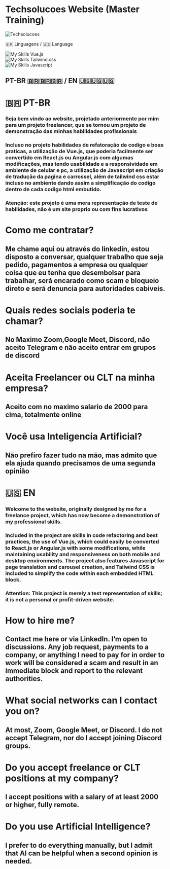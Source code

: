# Techsolucoes Website (Master Training)
![Techsolucoes](https://github.com/user-attachments/assets/0c140a2b-4a3a-4034-b43d-6708fd4b90a6)


🇧🇷​ Linguagens / 🇺🇸​ Language

![My Skills](https://skillicons.dev/icons?i=vue) Vue.js <br/>
![My Skills](https://skillicons.dev/icons?i=tailwindcss) Tailwind.css <br/>
![My Skills](https://skillicons.dev/icons?i=js) Javascript <br/>

## PT-BR 🇧🇷​🇧🇷​🇧🇷​ / EN 🇺🇸​🇺🇸​🇺🇸​

# 🇧🇷​ PT-BR

### Seja bem vindo ao website, projetado anteriormente por mim para um projeto freelancer, que se tornou um projeto de demonstração das minhas habilidades profissionais

### Incluso no projeto habilidades de refatoração de codigo e boas praticas, a utilização de Vue.js, que poderia facilmente ser convertido em React.js ou Angular.js com algumas modificações, mas tendo usabilidade e a responsividade em ambiente de celular e pc, a utilização de Javascript em criação de tradução da pagina e carrossel, além de tailwind css estar incluso no ambiente dando assim a simplificação do codigo dentro de cada codigo html embutido.

### Atenção: este projeto é uma mera representação de teste de habilidades, não é um site proprio ou com fins lucrativos

# Como me contratar?
## Me chame aqui ou através do linkedin, estou disposto a conversar, qualquer trabalho que seja pedido, pagamentos a empresa ou qualquer coisa que eu tenha que desembolsar para trabalhar, será encarado como scam e bloqueio direto e será denuncia para autoridades cabiveis.

# Quais redes sociais poderia te chamar?
## No Maximo Zoom,Google Meet, Discord, não aceito Telegram e não aceito entrar em grupos de discord

# Aceita Freelancer ou CLT na minha empresa?
## Aceito com no maximo salario de 2000 para cima, totalmente online

# Você usa Inteligencia Artificial?
## Não prefiro fazer tudo na mão, mas admito que ela ajuda quando precisamos de uma segunda opinião

# 🇺🇸​ EN

### Welcome to the website, originally designed by me for a freelance project, which has now become a demonstration of my professional skills.

### Included in the project are skills in code refactoring and best practices, the use of Vue.js, which could easily be converted to React.js or Angular.js with some modifications, while maintaining usability and responsiveness on both mobile and desktop environments. The project also features Javascript for page translation and carousel creation, and Tailwind CSS is included to simplify the code within each embedded HTML block.

### Attention: This project is merely a test representation of skills; it is not a personal or profit-driven website.

# How to hire me?
## Contact me here or via LinkedIn. I’m open to discussions. Any job request, payments to a company, or anything I need to pay for in order to work will be considered a scam and result in an immediate block and report to the relevant authorities.

# What social networks can I contact you on?
## At most, Zoom, Google Meet, or Discord. I do not accept Telegram, nor do I accept joining Discord groups.

# Do you accept freelance or CLT positions at my company?
## I accept positions with a salary of at least 2000 or higher, fully remote.

# Do you use Artificial Intelligence?
## I prefer to do everything manually, but I admit that AI can be helpful when a second opinion is needed.
